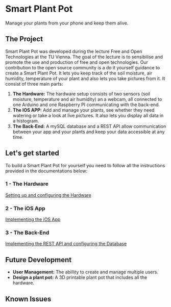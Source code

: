 # Smart Plant Pot
Manage your plants from your phone and keep them alive.

## The Project
Smart Plant Pot was developed during the lecture Free and Open Technologies at the TU Vienna. The goal of the lecture is to sensibilise and promote the use and production of free and open technologies. Our contribution to the open source community is a do it yourself guidance to create a Smart Plant Pot. It lets you keep track of the soil moisture, air humidity, temperature of your plant and also lets you take pictures from it. It consist of three main parts:

1. **The Hardware:** The hardware setup consists of two sensors (soil moisture, temperature and air humidity) an a webcam, all connected to one Arduino and one Raspberry PI communicating with the back-end.
2. **The IOS APP:** Add and manage your plants, see whether they need watering or take a look at live pictures. It also lets you display all data in a histogram.
3. **The Back-End:** A mySQL database and a REST API allow communication between your app and your plants and keep your data accessible at any time.

## Let's get started
To build a Smart Plant Pot for yourself you need to follow all the instructions provided in the documentations below:

### 1 - The Hardware
[Setting up and configuring the Hardware](https://github.com/FeliziusV/SmartPod-Hardware-Side)

### 2 - The iOS App
[Implementing the iOS App](https://github.com/antizwiebel/SmartPot_iOS)

### 3 - The Back-End
[Implementing the REST API and configuring the Database](https://github.com/Snuu101/Smart-Plant-Pot-Back-End)

## Future Development
- **User Management:** The abillity to create and manage multiple users. 
- **Design a plant pot:** A 3D printable plant pot that includes all the hardware.

## Known Issues

